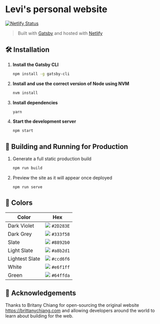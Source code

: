 # Levi's personal website

[![Netlify Status](https://api.netlify.com/api/v1/badges/1963b488-7b78-48c9-9e2d-6fb5e47ab3af/deploy-status)](https://https://app.netlify.com/sites/levilian/deploys)

> Built with [Gatsby](https://www.gatsbyjs.org/) and hosted with [Netlify](https://www.netlify.com/)

## 🛠 Installation

1. **Install the Gatsby CLI**

   ```sh
   npm install -g gatsby-cli
   ```

2. **Install and use the correct version of Node using NVM**

   ```sh
   nvm install
   ```

3. **Install dependencies**

   ```sh
   yarn
   ```

4. **Start the development server**

   ```sh
   npm start
   ```

## 🚀 Building and Running for Production

1. Generate a full static production build

   ```sh
   npm run build
   ```

1. Preview the site as it will appear once deployed

   ```sh
   npm run serve
   ```

## 🎨 Colors

| Color          | Hex                                                         |
| -------------- | ----------------------------------------------------------- |
| Dark Violet           | ![](https://via.placeholder.com/10/2D283E?text=+) `#2D283E` |
| Dark Grey      | ![](https://via.placeholder.com/10/333f58?text=+) `#333f58` |
| Slate          | ![](https://via.placeholder.com/10/8892b0?text=+) `#8892b0` |
| Light Slate    | ![](https://via.placeholder.com/10/a8b2d1?text=+) `#a8b2d1` |
| Lightest Slate | ![](https://via.placeholder.com/10/ccd6f6?text=+) `#ccd6f6` |
| White          | ![](https://via.placeholder.com/10/e6f1ff?text=+) `#e6f1ff` |
| Green          | ![](https://via.placeholder.com/10/64ffda?text=+) `#64ffda` |

## 🚨 Acknowledgements

Thanks to Britany Chiang for open-sourcing the original website https://brittanychiang.com and allowing developers around the world to learn about building for the web. 

